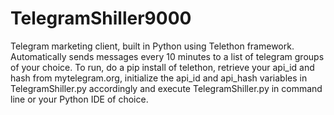 # TelegramShiller9000
Telegram marketing client, built in Python using Telethon framework. Automatically sends messages every 10 minutes to a list of telegram groups of your choice. To run, do a pip install of telethon, retrieve your api_id and hash from mytelegram.org, initialize the api_id and api_hash variables in TelegramShiller.py accordingly and execute TelegramShiller.py in command line or your Python IDE of choice. 
